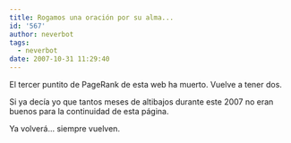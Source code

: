 ```yaml
---
title: Rogamos una oración por su alma...
id: '567'
author: neverbot
tags:
  - neverbot
date: 2007-10-31 11:29:40
---
```


El tercer puntito de PageRank de esta web ha muerto. Vuelve a tener dos.

Si ya decía yo que tantos meses de altibajos durante este 2007 no eran buenos para la continuidad de esta página.

Ya volverá... siempre vuelven.
